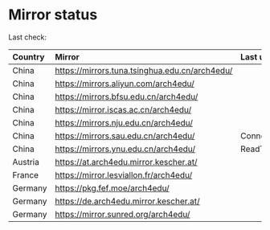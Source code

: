 <script src="./time.js"></script>
# Mirror status
Last check: <script type="text/javascript">localize(1689275650.1497712);</script>

|Country|Mirror|Last update|
|:------|:-----|:----------|
|China|https://mirrors.tuna.tsinghua.edu.cn/arch4edu/|<script type="text/javascript">localize(1689230030);</script>|
|China|https://mirrors.aliyun.com/arch4edu/|<script type="text/javascript">localize(1689143611);</script>|
|China|https://mirrors.bfsu.edu.cn/arch4edu/|<script type="text/javascript">localize(1689230030);</script>|
|China|https://mirror.iscas.ac.cn/arch4edu/|<script type="text/javascript">localize(1689230030);</script>|
|China|https://mirrors.nju.edu.cn/arch4edu/|<script type="text/javascript">localize(1689186821);</script>|
|China|https://mirrors.sau.edu.cn/arch4edu/|ConnectionError|
|China|https://mirrors.ynu.edu.cn/arch4edu/|ReadTimeout|
|Austria|https://at.arch4edu.mirror.kescher.at/|<script type="text/javascript">localize(1689230030);</script>|
|France|https://mirror.lesviallon.fr/arch4edu/|<script type="text/javascript">localize(1689230030);</script>|
|Germany|https://pkg.fef.moe/arch4edu/|<script type="text/javascript">localize(1689230030);</script>|
|Germany|https://de.arch4edu.mirror.kescher.at/|<script type="text/javascript">localize(1689230030);</script>|
|Germany|https://mirror.sunred.org/arch4edu/|<script type="text/javascript">localize(1689230030);</script>|

<script src="./tablefilter/tablefilter.js"></script>
<script src="./table.js"></script>
